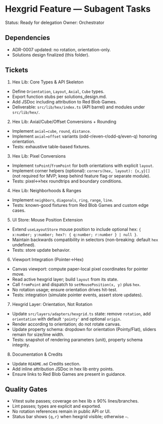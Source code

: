 # Hexgrid Feature — Subagent Tasks

Status: Ready for delegation
Owner: Orchestrator

## Dependencies
- ADR-0007 updated: no rotation, orientation-only.
- Solutions design finalized (this folder).

## Tickets

1) Hex Lib: Core Types & API Skeleton
- Define `Orientation`, `Layout`, `Axial`, `Cube` types.
- Export function stubs per solutions_design.md.
- Add JSDoc including attribution to Red Blob Games.
- Deliverable: `src/lib/hex/index.ts` (API barrel) and modules under `src/lib/hex/`.

2) Hex Lib: Axial/Cube/Offset Conversions + Rounding
- Implement `axial↔cube`, `round`, `distance`.
- Implement `axial↔offset` variants (odd-r/even-r/odd-q/even-q) honoring orientation.
- Tests: exhaustive table-based fixtures.

3) Hex Lib: Pixel Conversions
- Implement `toPoint`/`fromPoint` for both orientations with explicit `layout`.
- Implement corner helpers (optional): `corners(hex, layout): {x,y}[]` (not required for MVP; keep behind feature flag or separate module).
- Tests: pixel↔hex roundtrips and boundary conditions.

4) Hex Lib: Neighborhoods & Ranges
- Implement `neighbors`, `diagonals`, `ring`, `range`, `line`.
- Tests: known-good fixtures from Red Blob Games and custom edge cases.

5) UI Store: Mouse Position Extension
- Extend `useLayoutStore` mouse position to include optional hex: `{ x:number; y:number; hex?: { q:number; r:number } | null }`.
- Maintain backwards compatibility in selectors (non-breaking: default `hex` undefined).
- Tests: store update behavior.

6) Viewport Integration (Pointer→Hex)
- Canvas viewport: compute paper-local pixel coordinates for pointer move.
- Read active hexgrid layer; build `layout` from its state.
- Call `fromPoint` and dispatch to `setMousePosition(x, y)` plus `hex`.
- No rotation usage; ensure orientation drives hit-test.
- Tests: integration (simulate pointer events, assert store updates).

7) Hexgrid Layer: Orientation, Not Rotation
- Update `src/layers/adapters/hexgrid.ts` state: remove `rotation`, add `orientation` with default `'pointy'` and optional `origin`.
- Render according to orientation; do not rotate canvas.
- Update property schema: dropdown for orientation (Pointy/Flat), sliders remain for size/line width.
- Tests: snapshot of rendering parameters (unit), property schema integrity.

8) Documentation & Credits
- Update `README.md` Credits section.
- Add inline attribution JSDoc in hex lib entry points.
- Ensure links to Red Blob Games are present in guidance.

## Quality Gates
- Vitest suite passes; coverage on hex lib ≥ 90% lines/branches.
- Lint passes; types are explicit and exported.
- No rotation references remain in public API or UI.
- Status bar shows `{q,r}` when hexgrid visible; otherwise `—`.


